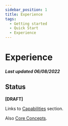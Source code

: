 ```yaml
---
sidebar_position: 1
title: Experience
tags:
  - Getting started
  - Quick Start
  - Experience
---
```

# Experience
##### Last updated 06/08/2022
## Status
**[DRAFT]**

Links to [Capabilities](../../capabilities) section.

Also [Core Concepts](../core-concepts).
